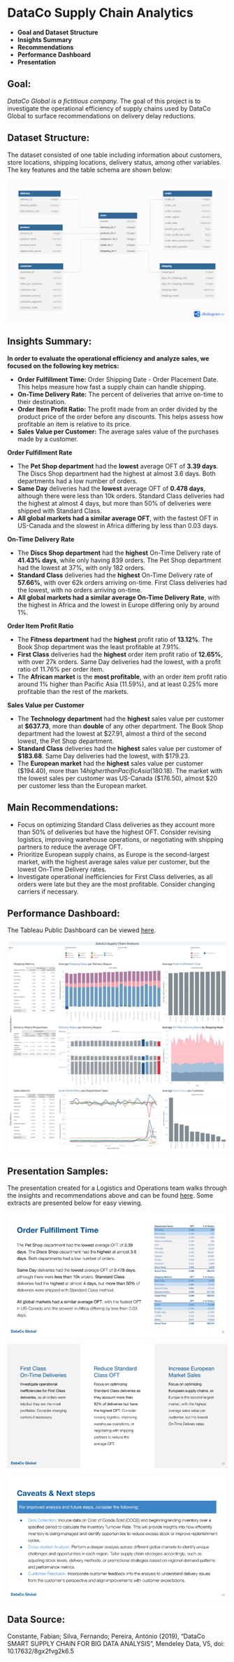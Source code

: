# DataCo Supply Chain Analytics

- **Goal and Dataset Structure**
- **Insights Summary**
- **Recommendations**
- **Performance Dashboard**
- **Presentation**
 
## Goal:
*DataCo Global is a fictitious company.*
The goal of this project is to investigate the operational efficiency of supply chains used by DataCo Global to surface recommendations on delivery delay reductions.

## Dataset Structure:
The dataset consisted of one table including information about customers, store locations, shipping locations, delivery status, among other variables. The key features and the table schema are shown below:

![DataCo Table Schema](schema.png)

## Insights Summary:
**In order to evaluate the operational efficiency and analyze sales, we focused on the following key metrics:**
- **Order Fulfillment Time:** Order Shipping Date - Order Placement Date. This helps measure how fast a supply chain can handle shipping.
- **On-Time Delivery Rate:** The percent of deliveries that arrive on-time to their destination.
- **Order Item Profit Ratio:** The profit made from an order divided by the product price of the order before any discounts. This helps assess how profitable an item is relative to its price.
- **Sales Value per Customer:** The average sales value of the purchases made by a customer.

**Order Fulfillment Rate**
- The **Pet Shop department** had the **lowest** average OFT of **3.39 days**. The Discs Shop department had the highest at almost 3.6 days. Both departments had a low number of orders.
- **Same Day** deliveries had the **lowest** average OFT of **0.478 days**, although there were less than 10k orders. Standard Class deliveries had the highest at almost 4 days, but more than 50% of deliveries were shipped with Standard Class.
- **All global markets had a similar average OFT**, with the fastest OFT in US-Canada and the slowest in Africa differing by less than 0.03 days.

**On-Time Delivery Rate**
- The **Discs Shop department** had the **highest** On-Time Delivery rate of **41.43% days**, while only having 839 orders. The Pet Shop department had the lowest at 37%, with only 182 orders.
- **Standard Class** deliveries had the **highest** On-Time Delivery rate of **57.66%**, with over 62k orders arriving on-time. First Class deliveries had the lowest, with no orders arriving on-time.
- **All global markets had a similar average On-Time Delivery Rate**, with the highest in Africa and the lowest in Europe differing only by around 1%.

**Order Item Profit Ratio**
- The **Fitness department** had the **highest** profit ratio of **13.12%**. The Book Shop department was the least profitable at 7.91%.
- **First Class** deliveries had the **highest** order item profit ratio of **12.65%**, with over 27k orders. Same Day deliveries had the lowest, with a profit ratio of 11.76% per order item.
- The **African market** is the **most profitable**, with an order item profit ratio around 1% higher than Pacific Asia (11.59%), and at least 0.25% more profitable than the rest of the markets.

**Sales Value per Customer**
- The **Technology department** had the **highest** sales value per customer at **$637.73**, more than **double** of any other department. The Book Shop department had the lowest at $27.91, almost a third of the second lowest, the Pet Shop department.
- **Standard Class** deliveries had the **highest** sales value per customer of **$183.68**. Same Day deliveries had the lowest, with $179.23.
- The **European market** had the **highest** sales value per customer ($194.40), more than $14 higher than Pacific Asia ($180.18). The market with the lowest sales per customer was US-Canada ($176.50), almost $20 per customer less than the European market.

## Main Recommendations:
- Focus on optimizing Standard Class deliveries as they account more than 50% of deliveries but have the highest OFT. Consider revising logistics, improving warehouse operations, or negotiating with shipping partners to reduce the average OFT.
- Prioritize European supply chains, as Europe is the second-largest market, with the highest average sales value per customer, but the lowest On-Time Delivery rates.
- Investigate operational inefficiencies for First Class deliveries, as all orders were late but they are the most profitable. Consider changing carriers if necessary. 

## Performance Dashboard:
The Tableau Public Dashboard can be viewed [here](https://public.tableau.com/views/dataco_supply_chain_analysis/DataCoDashboard?:language=en-US&:sid=&:redirect=auth&:display_count=n&:origin=viz_share_link).

![DataCo Performance Dashboard](dashboard.png)

## Presentation Samples:
The presentation created for a Logistics and Operations team walks through the insights and recommendations above and can be found [here](https://docs.google.com/presentation/d/1YRsjol2CDJYCgXTLvIrZK1GCY26MXXMTdnmRFiCXFrc/edit?usp=sharing). Some extracts are presented below for easy viewing.

![OFT Slide](slide1.png)

![Recommendations](slide2.png)

![Next Steps](slide3.png)

## Data Source:
Constante, Fabian; Silva, Fernando; Pereira, António (2019), “DataCo SMART SUPPLY CHAIN FOR BIG DATA ANALYSIS”, Mendeley Data, V5, doi: 10.17632/8gx2fvg2k6.5
